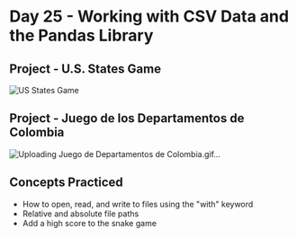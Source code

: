 # Day 25 - Working with CSV Data and the Pandas Library

## Project - U.S. States Game

![US States Game](https://github.com/laurasmendozad/100-Days-Of-Code-Python/assets/58611097/c747a4d4-e53d-4c94-a582-204ab6d48eac)


## Project - Juego de los Departamentos de Colombia

![Uploading Juego de Departamentos de Colombia.gif…]()

## Concepts Practiced

- How to open, read, and write to files using the "with" keyword
- Relative and absolute file paths
- Add a high score to the snake game
